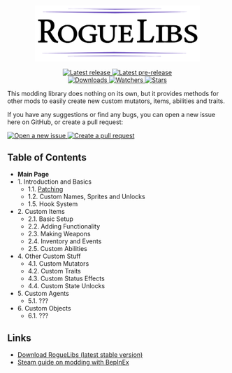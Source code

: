 <div align="center">
  <p>
    <img src="./img/RogueLibs.png" width=75% alt="RogueLibs"/>
  </p>
  <p>
    <a href="https://github.com/Abbysssal/RogueLibs/releases/latest">
      <img src="https://img.shields.io/github/v/release/Abbysssal/RogueLibs?label=Latest%20release&style=for-the-badge&logo=github" alt="Latest release"/>
    </a>
    <a href="https://github.com/Abbysssal/RogueLibs/releases">
      <img src="https://img.shields.io/github/v/release/Abbysssal/RogueLibs?include_prereleases&label=Latest%20pre-release&style=for-the-badge&logo=github" alt="Latest pre-release"/>
    </a>
    <br/>
    <a href="https://github.com/Abbysssal/RogueLibs/releases">
      <img src="https://img.shields.io/github/downloads/Abbysssal/RogueLibs/total?label=Downloads&style=for-the-badge" alt="Downloads"/>
    </a>
    <a href="https://github.com/Abbysssal/RogueLibs/subscription">
      <img src="https://img.shields.io/github/watchers/Abbysssal/RogueLibs?color=green&label=Watchers&style=for-the-badge" alt="Watchers"/>
    </a>
    <a href="https://github.com/Abbysssal/RogueLibs/stargazers">
      <img src="https://img.shields.io/github/stars/Abbysssal/RogueLibs?color=green&label=Stars&style=for-the-badge" alt="Stars"/>
    </a>
  </p>
</div>

This modding library does nothing on its own, but it provides methods for other mods to easily create new custom mutators, items, abilities and traits.

If you have any suggestions or find any bugs, you can open a new issue here on GitHub, or create a pull request:

<div>
  <a href="https://github.com/Abbysssal/RogueLibs/issues/new/choose">
    <img src="https://img.shields.io/github/issues/Abbysssal/RogueLibs?color=green&label=Issues&logo=github&style=for-the-badge" alt="Open a new issue"/>
  </a>
  <a href="https://github.com/Abbysssal/RogueLibs/compare">
    <img src="https://img.shields.io/github/issues-pr/Abbysssal/RogueLibs?color=green&logo=github&style=for-the-badge" alt="Create a pull request"/>
  </a>
</div>

## Table of Contents ##

- **Main Page**
- 1\. Introduction and Basics
  - 1.1. [Patching](./md/1.1-Patching.md)
  - 1.2. Custom Names, Sprites and Unlocks
  - 1.5. Hook System
- 2\. Custom Items
  - 2.1. Basic Setup
  - 2.2. Adding Functionality
  - 2.3. Making Weapons
  - 2.4. Inventory and Events
  - 2.5. Custom Abilities
- 4\. Other Custom Stuff
  - 4.1. Custom Mutators
  - 4.2. Custom Traits
  - 4.3. Custom Status Effects
  - 4.4. Custom State Unlocks
- 5\. Custom Agents
  - 5.1. ???
- 6\. Custom Objects
  - 6.1. ???

## Links ##
- [Download RogueLibs (latest stable version)](https://github.com/Abbysssal/RogueLibs/releases/latest)
- [Steam guide on modding with BepInEx](https://steamcommunity.com/sharedfiles/filedetails/?id=2106187116)